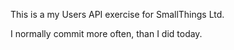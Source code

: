 This is a my Users API exercise for SmallThings Ltd.

I normally commit more often, than I did today.
